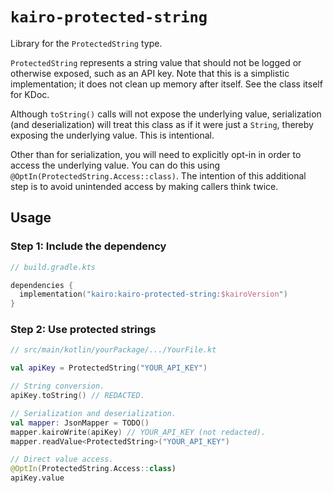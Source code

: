 # `kairo-protected-string`

Library for the `ProtectedString` type.

`ProtectedString` represents a string value that should not be logged or otherwise exposed, such as an API key.
Note that this is a simplistic implementation; it does not clean up memory after itself.
See the class itself for KDoc.

Although `toString()` calls will not expose the underlying value,
serialization (and deserialization) will treat this class as if it were just a `String`,
thereby exposing the underlying value.
This is intentional.

Other than for serialization,
you will need to explicitly opt-in in order to access the underlying value.
You can do this using `@OptIn(ProtectedString.Access::class)`.
The intention of this additional step is to avoid unintended access
by making callers think twice.

## Usage

### Step 1: Include the dependency

```kotlin
// build.gradle.kts

dependencies {
  implementation("kairo:kairo-protected-string:$kairoVersion")
}
```

### Step 2: Use protected strings

```kotlin
// src/main/kotlin/yourPackage/.../YourFile.kt

val apiKey = ProtectedString("YOUR_API_KEY")

// String conversion.
apiKey.toString() // REDACTED.

// Serialization and deserialization.
val mapper: JsonMapper = TODO()
mapper.kairoWrite(apiKey) // YOUR_API_KEY (not redacted).
mapper.readValue<ProtectedString>("YOUR_API_KEY")

// Direct value access.
@OptIn(ProtectedString.Access::class)
apiKey.value
```
